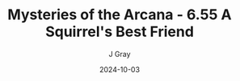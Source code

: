 ---
title: 'Mysteries of the Arcana - 6.55 A Squirrel''s Best Friend'
alt: 'Mysteries of the Arcana'
date: '2024-10-03'
author: 'J Gray'
artist: 'Keira'
---